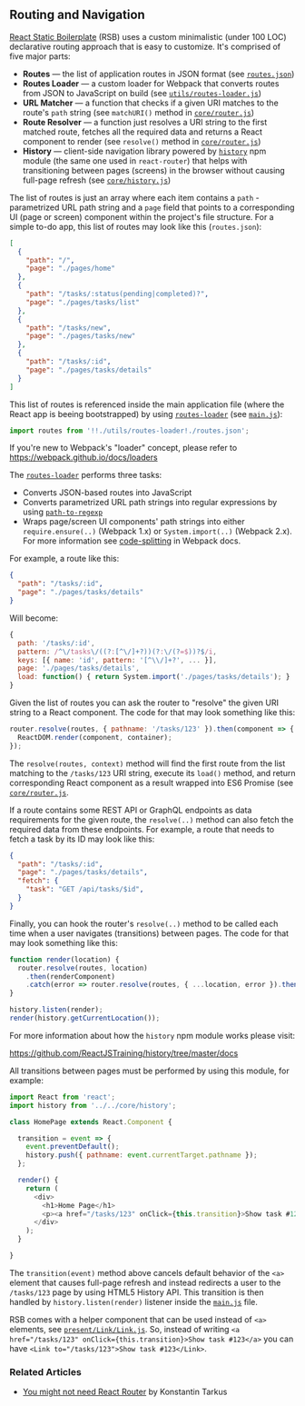 ## Routing and Navigation

[React Static Boilerplate](https://github.com/kriasoft/react-static-boilerplate) (RSB) uses a
custom minimalistic (under 100 LOC) declarative routing approach that is easy to customize. It's
comprised of five major parts:

* **Routes** — the list of application routes in JSON format (see [`routes.json`](../routes.json))
* **Routes Loader** — a custom loader for Webpack that converts routes from JSON to JavaScript on
  build (see [`utils/routes-loader.js`](../utils/routes-loader.js))
* **URL Matcher** — a function that checks if a given URI matches to the route's `path` string (see
  `matchURI()` method in [`core/router.js`](../core/router.js))
* **Route Resolver** — a function just resolves a URI string to the first matched route, fetches
  all the required data and returns a React component to render (see `resolve()` method in
  [`core/router.js`](../core/router.js))
* **History** — client-side navigation library powered by [`history`](https://github.com/ReactJSTraining/history)
  npm module (the same one used in `react-router`) that helps with transitioning between pages
  (screens) in the browser without causing full-page refresh (see [`core/history.js`](../core/history.js))

The list of routes is just an array where each item contains a `path` - parametrized URL path string
and a `page` field that points to a corresponding UI (page or screen) component within the project's
file structure. For a simple to-do app, this list of routes may look like this (`routes.json`):

```json
[
  {
    "path": "/",
    "page": "./pages/home"
  },
  {
    "path": "/tasks/:status(pending|completed)?",
    "page": "./pages/tasks/list"
  },
  {
    "path": "/tasks/new",
    "page": "./pages/tasks/new"
  },
  {
    "path": "/tasks/:id",
    "page": "./pages/tasks/details"
  }
]
```

This list of routes is referenced inside the main application file (where the React app is beeing
bootstrapped) by using [`routes-loader`](../utils/routes-loader.js) (see [`main.js`](../main.js)):

```js
import routes from '!!./utils/routes-loader!./routes.json';
```

If you're new to Webpack's "loader" concept, please refer to https://webpack.github.io/docs/loaders

The [`routes-loader`](../utils/routes-loader.js) performs three tasks:

* Converts JSON-based routes into JavaScript
* Converts parametrized URL path strings into regular expressions by using
  [`path-to-regexp`](https://github.com/pillarjs/path-to-regexp)
* Wraps page/screen UI components' path strings into either `require.ensure(..)` (Webpack 1.x) or
  `System.import(..)` (Webpack 2.x). For more information see
  [code-splitting](https://webpack.github.io/docs/code-splitting) in Webpack docs.

For example, a route like this:

```json
{
  "path": "/tasks/:id",
  "page": "./pages/tasks/details"
}
```

Will become:

```js
{
  path: '/tasks/:id',
  pattern: /^\/tasks\/((?:[^\/]+?))(?:\/(?=$))?$/i,
  keys: [{ name: 'id', pattern: '[^\\/]+?', ... }],
  page: './pages/tasks/details',
  load: function() { return System.import('./pages/tasks/details'); }
}
```

Given the list of routes you can ask the router to "resolve" the given URI string to a React
component. The code for that may look something like this:

```js
router.resolve(routes, { pathname: '/tasks/123' }).then(component => {
  ReactDOM.render(component, container);
});
```

The `resolve(routes, context)` method will find the first route from the list matching to the
`/tasks/123` URI string, execute its `load()` method, and return corresponding React component as a
result wrapped into ES6 Promise (see [`core/router.js`](../core/router.js).

If a route contains some REST API or GraphQL endpoints as data requirements for the given route,
the `resolve(..)` method can also fetch the required data from these endpoints. For example, a
route that needs to fetch a task by its ID may look like this:

```json
{
  "path": "/tasks/:id",
  "page": "./pages/tasks/details",
  "fetch": {
    "task": "GET /api/tasks/$id",
  }
}
```

Finally, you can hook the router's `resolve(..)` method to be called each time when a user navigates
(transitions) between pages. The code for that may look something like this:

```js
function render(location) {
  router.resolve(routes, location)
    .then(renderComponent)
    .catch(error => router.resolve(routes, { ...location, error }).then(renderComponent));
}

history.listen(render);
render(history.getCurrentLocation());
```

For more information about how the `history` npm module works please visit:
 
https://github.com/ReactJSTraining/history/tree/master/docs

All transitions between pages must be performed by using this module, for example:

```js
import React from 'react';
import history from '../../core/history';

class HomePage extends React.Component {

  transition = event => {
    event.preventDefault();
    history.push({ pathname: event.currentTarget.pathname });
  };

  render() {
    return (
      <div>
        <h1>Home Page</h1>
        <p><a href="/tasks/123" onClick={this.transition}>Show task #123</a></p>
      </div>
    );
  }

}
```

The `transition(event)` method above cancels default behavior of the `<a>` element that causes
full-page refresh and instead redirects a user to the `/tasks/123` page by using HTML5 History API.
This transition is then handled by `history.listen(render)` listener inside the
[`main.js`](../main.js) file.

RSB comes with a helper component that can be used instead of `<a>` elements, see
[`present/Link/Link.js`](../components/Link/Link.js). So, instead of writing `<a href="/tasks/123"
onClick={this.transition}>Show task #123</a>` you can have `<Link to="/tasks/123">Show task #123</Link>`.

### Related Articles

* [You might not need React Router](https://medium.com/@tarkus/you-might-not-need-react-router-38673620f3d) by Konstantin Tarkus
